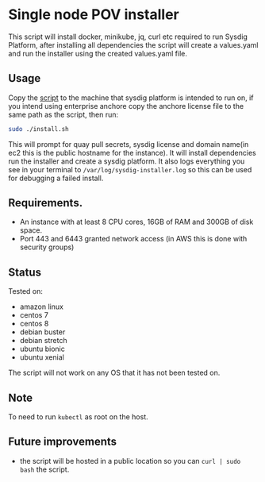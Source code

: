 # Single node POV installer

This script will install docker, minikube, jq, curl etc required to run Sysdig
Platform, after installing all dependencies the script will create a
values.yaml and run the installer using the created values.yaml file.

## Usage

Copy the [script](./install.sh) to the machine that sysdig
platform is intended to run on, if you intend using enterprise anchore copy the
anchore license file to the same path as the script, then run:

```bash
sudo ./install.sh
```

This will prompt for quay pull secrets, sysdig license and domain name(in ec2
this is the public hostname for the instance). It will install dependencies
run the installer and create a sysdig platform. It also logs everything you
see in your terminal to `/var/log/sysdig-installer.log` so this can be used
for debugging a failed install.

## Requirements.

- An instance with at least 8 CPU cores, 16GB of RAM and 300GB of disk space.
- Port 443 and 6443 granted network access (in AWS this is done with security
groups)

## Status

Tested on:

- amazon linux
- centos 7
- centos 8
- debian buster
- debian stretch
- ubuntu bionic
- ubuntu xenial

The script will not work on any OS that it has not been tested on.

## Note

To need to run `kubectl` as root on the host.

## Future improvements

- the script will be hosted in a public location so you can `curl | sudo bash`
the script.

